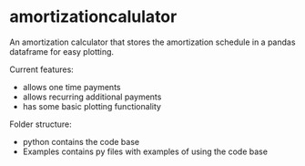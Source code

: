 # amortizationcalulator

An amortization calculator that stores the amortization schedule in a pandas dataframe for easy plotting.

Current features:
* allows one time payments
* allows recurring additional payments
* has some basic plotting functionality

Folder structure:
* python contains the code base
* Examples contains py files with examples of using the code base

